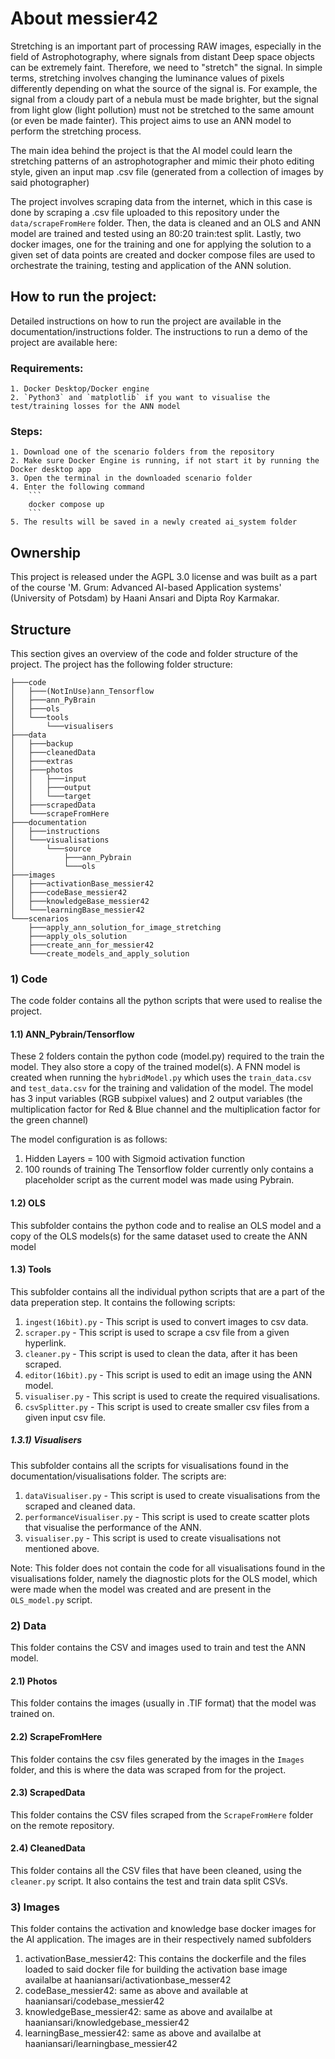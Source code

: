 # About messier42
Stretching is an important part of processing RAW images, especially in the field of Astrophotography, where signals from distant Deep space objects can be extremely faint. Therefore, we need to "stretch" the signal. In simple terms, stretching involves changing the luminance values of pixels differently depending on what the source of the signal is. For example, the signal from a cloudy part of a nebula must be made brighter, but the signal from light glow (light pollution) must not be stretched to the same amount (or even be made fainter). This project aims to use an ANN model to perform the stretching process.

The main idea behind the project is that the AI model could learn the stretching patterns of an astrophotographer and mimic their photo editing style, given an input map .csv file (generated from a collection of images by said photographer) 

The project involves scraping data from the internet, which in this case is done by scraping a .csv file uploaded to this repository under the `data/scrapeFromHere` folder. Then, the data is cleaned and an OLS and ANN model are trained and tested using an 80:20 train:test split. Lastly, two docker images, one for the training and one for applying the solution to a given set of data points are created and docker compose files are used to orchestrate the training, testing and application of the ANN solution. 

## How to run the project:
Detailed instructions on how to run the project are available in the documentation/instructions folder. The instructions to run a demo of the project are available here:

### Requirements:
    1. Docker Desktop/Docker engine
    2. `Python3` and `matplotlib` if you want to visualise the test/training losses for the ANN model

### Steps:
    1. Download one of the scenario folders from the repository
    2. Make sure Docker Engine is running, if not start it by running the Docker desktop app
    3. Open the terminal in the downloaded scenario folder
    4. Enter the following command 
        ```
        docker compose up
        ```
    5. The results will be saved in a newly created ai_system folder

## Ownership
This project is released under the AGPL 3.0 license and was built as a part of the course 'M. Grum: Advanced AI-based Application systems' (University of Potsdam) by Haani Ansari and Dipta Roy Karmakar.

## Structure
This section gives an overview of the code and folder structure of the project.
The project has the following folder structure:

    ├───code
    │   ├───(NotInUse)ann_Tensorflow
    │   ├───ann_PyBrain
    │   ├───ols
    │   └───tools
    │       └───visualisers
    ├───data
    │   ├───backup
    │   ├───cleanedData
    │   ├───extras
    │   ├───photos
    │   │   ├───input
    │   │   ├───output
    │   │   └───target
    │   ├───scrapedData
    │   └───scrapeFromHere
    ├───documentation
    │   ├───instructions
    │   └───visualisations
    │       └───source
    │           ├───ann_Pybrain
    │           └───ols
    ├───images
    │   ├───activationBase_messier42
    │   ├───codeBase_messier42
    │   ├───knowledgeBase_messier42
    │   └───learningBase_messier42
    └───scenarios
        ├───apply_ann_solution_for_image_stretching
        ├───apply_ols_solution
        ├───create_ann_for_messier42
        └───create_models_and_apply_solution

### 1) Code
The code folder contains all the python scripts that were used to realise the project. 

#### 1.1) ANN_Pybrain/Tensorflow
These 2 folders contain the python code (model.py) required to the train the model. They also store a copy of the trained model(s).
A FNN model is created when running the `hybridModel.py` which uses the `train_data.csv` and `test_data.csv` for the training and validation of the model. The model has 3 input variables (RGB subpixel values) and 2 output variables (the multiplication factor for Red & Blue channel and the multiplication factor for the green channel)

The model configuration is as follows: 
1. Hidden Layers = 100 with Sigmoid activation function
2. 100 rounds of training
The Tensorflow folder currently only contains a placeholder script as the current model was made using Pybrain.

#### 1.2) OLS
This subfolder contains the python code and to realise an OLS model and a copy of the OLS models(s) for the same dataset used to create the ANN model

#### 1.3) Tools
This subfolder contains all the individual python scripts that are a part of the data preperation step. It contains the following scripts:
1. `ingest(16bit).py` - This script is used to convert images to csv data. 
2. `scraper.py` - This script is used to scrape a csv file from a given hyperlink.
3. `cleaner.py` - This script is used to clean the data, after it has been scraped.
4. `editor(16bit).py` - This script is used to edit an image using the ANN model.
5. `visualiser.py` - This script is used to create the required visualisations.
6. `csvSplitter.py` - This script is used to create smaller csv files from a given input csv file.

##### 1.3.1) Visualisers
This subfolder contains all the scripts for visualisations found in the documentation/visualisations folder. The scripts are:
1. `dataVisualiser.py` - This script is used to create visualisations from the scraped and cleaned data.
2. `performanceVisualiser.py` - This script is used to create scatter plots that visualise the performance of the ANN.
3. `visualiser.py` - This script is used to create visualisations not mentioned above.

Note: This folder does not contain the code for all visualisations found in the visualisations folder, namely the diagnostic plots for the OLS model, which were made when the model was created and are present in the `OLS_model.py` script.

### 2) Data
This folder contains the CSV and images used to train and test the ANN model.

#### 2.1) Photos
This folder contains the images (usually in .TIF format) that the model was trained on.

#### 2.2) ScrapeFromHere
This folder contains the csv files generated by the images in the `Images` folder, and this is where the data was scraped from for the project.

#### 2.3) ScrapedData
This folder contains the CSV files scraped from the `ScrapeFromHere` folder on the remote repository.

#### 2.4) CleanedData
This folder contains all the CSV files that have been cleaned, using the `cleaner.py` script. It also contains the test and train data split CSVs.

### 3) Images
This folder contains the activation and knowledge base docker images for the AI application. The images are in their respectively named subfolders

1. activationBase_messier42: This contains the dockerfile and the files loaded to said docker file for building the activation base image availalbe at haaniansari/activationbase_messer42
2. codeBase_messier42: same as above and available at haaniansari/codebase_messier42
3. knowledgeBase_messier42: same as above and availalbe at haaniansari/knowledgebase_messier42
4. learningBase_messier42: same as above and availalbe at haaniansari/learningbase_messier42




